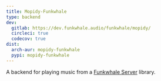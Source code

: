 ```yaml
---
title: Mopidy-Funkwhale
type: backend
dev:
  gitlab: https://dev.funkwhale.audio/funkwhale/mopidy/
  circleci: true
  codecov: true
dist:
  arch-aur: mopidy-funkwhale
  pypi: mopidy-funkwhale
---
```


A backend for playing music from a
[Funkwhale Server](https://funkwhale.audio/) library.
